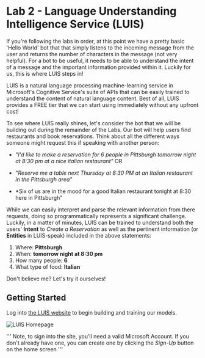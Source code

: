 # Lab 2 - Language Understanding Intelligence Service (LUIS)

If you're following the labs in order, at this point we have a pretty basic 'Hello World' bot that that simply listens to the incoming message from the user and returns the number of characters in the message (not very helpful).  For a bot to be useful, it needs to be able to understand the intent of a message and the important information provided within it.  Luckily for us, this is where LUIS steps in!


LUIS is a natural language processing machine-learning service in Microsoft's Cognitive Service's suite of APIs that can be easily trained to understand the content of natural language content.  Best of all, LUIS provides a FREE tier that we can start using immediately without any upfront cost!

To see where LUIS really shines, let's consider the bot that we will be building out during the remainder of the Labs.  Our bot will help users find restaurants and book reservations.  Think about all the different ways someone might request this if speaking with another person:

* *"I'd like to make a reservation for 6 people in Pittsburgh tomorrow night at 8:30 pm at a nice italian restaurant"* OR

* *"Reserve me a table next Thursday at 8:30 PM at an Italian restaurant in the Pittsburgh area"*

* *Six of us are in the mood for a good Italian restaurant tonight at 8:30 here in Pittsburgh"

While we can easily interpret and parse the relevant information from there requests, doing so programmatically represents a significant challenge.  Luckily, in a matter of minutes, LUIS can be trained to understand both the users' **Intent** to *Create a Reservation* as well as the pertinent information (or **Entities** in LUIS-speak) included in the above statements:

1. Where:  **Pittsburgh**
2. When:   **tomorrow night at 8:30 pm**
3. How many people:  **6**
4. What type of food:  **Italian**

Don't believe me?  Let's try it ourselves!

## Getting Started
Log into [the LUIS website](https://luis.ai) to begin building and training our models.  

![LUIS Homepage](https://github.com/gtewksbury/Microsoft-Bot-Framework-HOL/blob/luis-readme/lab%202%20-%20LUIS/images/luis-homepage.png)

'''
Note, to sign into the site, you'll need a valid Microsoft Account.  If you don't already have one, you can create one by clicking the *Sign-Up* button on the home screen
'''

